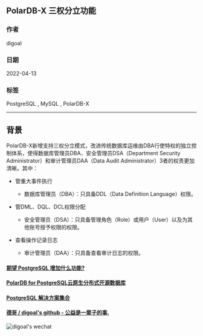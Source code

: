 ## PolarDB-X 三权分立功能  
                                                            
### 作者                                                             
digoal                                                                              
                                          
### 日期                                                                              
2022-04-13                                                    
                                         
### 标签                                                                              
PostgreSQL , MySQL , PolarDB-X                   
                                                                              
----                                                                              
                                                                              
## 背景     
  
PolarDB-X新增支持三权分立模式，改进传统数据库运维由DBA行使特权的独立控制体系，使得数据库管理员DBA、安全管理员DSA（Department Security Administrator）和审计管理员DAA（Data Audit Administrator）3者的权责更加清晰。其中：  
  
- 管重大事件执行  
    - 数据库管理员（DBA）：只具备DDL（Data Definition Language）权限。  
  
- 管DML、DQL、DCL权限分配  
    - 安全管理员（DSA）：只具备管理角色（Role）或用户（User）以及为其他账号授予权限的权限。  
  
- 查看操作记录日志  
    - 审计管理员（DAA）：只具备查看审计日志的权限。  
  
  
#### [期望 PostgreSQL 增加什么功能?](https://github.com/digoal/blog/issues/76 "269ac3d1c492e938c0191101c7238216")
  
  
#### [PolarDB for PostgreSQL云原生分布式开源数据库](https://github.com/ApsaraDB/PolarDB-for-PostgreSQL "57258f76c37864c6e6d23383d05714ea")
  
  
#### [PostgreSQL 解决方案集合](https://yq.aliyun.com/topic/118 "40cff096e9ed7122c512b35d8561d9c8")
  
  
#### [德哥 / digoal's github - 公益是一辈子的事.](https://github.com/digoal/blog/blob/master/README.md "22709685feb7cab07d30f30387f0a9ae")
  
  
![digoal's wechat](../pic/digoal_weixin.jpg "f7ad92eeba24523fd47a6e1a0e691b59")
  
